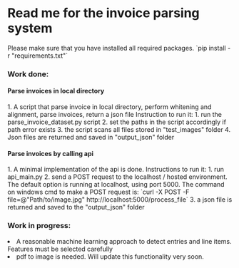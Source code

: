 <h1>Read me for the invoice parsing system</h1>
Please make sure that you have installed all required packages.
`pip install -r "requirements.txt"`

<h3>Work done:</h3>
    <h4>Parse invoices in local directory</h4>
    1.  A script that parse invoice in local directory, perform whitening and alignment, parse invoices, return a json file
    Instruction to run it:
        1.  run the parse_invoice_dataset.py script
        2.  set the paths in the script accordingly if path error exists
        3.  the script scans all files stored in "test_images" folder
        4.  Json files are returned and saved in "output_json" folder
    <h4>Parse invoices by calling api</h4>
    1. A minimal implementation of the api is done. 
    Instructions to run it:
        1.  run api_main.py
        2.  send a POST request to the localhost / hosted environment. The default option is running at localhost, using port 5000. The command on windows cmd to make a POST request is:
        `curl -X POST -F file=@"Path/to/image.jpg" http://localhost:5000/process_file`
        3. a json file is returned and saved to the "output_json" folder
       
<h3>Work in progress:</h3>
    <li>A reasonable machine learning approach to detect entries and line items. Features must be selected carefully</li>
    <li>pdf to image is needed. Will update this functionality very soon.</li>
    